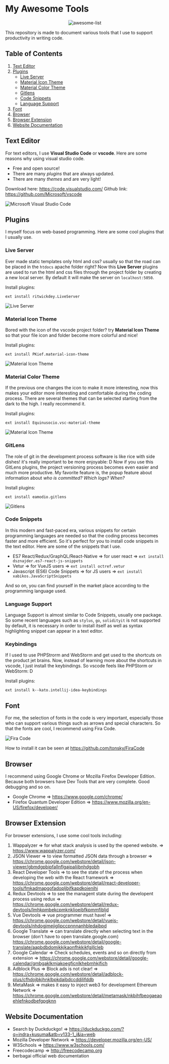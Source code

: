 # My Awesome Tools

<center> <img src="./img/awesome.svg" alt="awesome-list" style="max-height: 200px"> </center>

This repository is made to document various tools that I use to support productivity in writing code.

## Table of Contents
1. [Text Editor](#text-editor)
2. [Plugins](#plugins)
    - [Live Server](#live-server)
    - [Material Icon Theme](#material-icon-theme)
    - [Material Color Theme](#material-color-theme)
    - [Gitlens](#gitlens)
    - [Code Snippets](#code-snippets)
    - [Language Support](#language-support)
3. [Font](#font)
4. [Browser](#browser)
5. [Browser Extension](#browser-extension)
6. [Website Documentation](#web-documentation)

## Text Editor

For text editors, I use **Visual Studio Code** or **vscode**. Here are some reasons why using visual studio code.

- Free and open source!
- There are many _plugins_ that are always updated.
- There are many _themes_ and are very light!

Download here: https://code.visualstudio.com/ 
Github link: https://github.com/Microsoft/vscode

![Microsoft Visual Studio Code](https://cloud.githubusercontent.com/assets/11839736/16642200/6624dde0-43bd-11e6-8595-c81885ba0dc2.png)

## Plugins

I myself focus on web-based programming. Here are some cool plugins that I usually use.

### Live Server

Ever made static templates only html and css? usually so that the road can be placed in the `htdocs` apache folder right? Now this **Live Server** plugins are used to run the html and css files through the project folder by creating a new local server. By default it will make the server on `localhost:5050`.

Install plugins:
```
ext install ritwickdey.LiveServer
```

![Live Server](https://github.com/ritwickdey/vscode-live-server/raw/master/images/Screenshot/vscode-live-server-explorer-menu-demo-1.gif)

### Material Icon Theme

Bored with the icon of the vscode project folder? try **Material Icon Theme** so that your file icon and folder become more colorful and nice!

Install plugins:
```
ext install PKief.material-icon-theme
```

![Material Icon Theme](https://raw.githubusercontent.com/PKief/vscode-material-icon-theme/master/images/fileIcons.png)

### Material Color Theme

If the previous one changes the icon to make it more interesting, now this makes your editor more interesting and comfortable during the coding process. There are several themes that can be selected starting from the dark to the high. I really recommend it.

Install plugins:
```
ext install Equinusocio.vsc-material-theme
```

![Material Icon Theme](https://i.imgur.com/qvxc7OA.jpg)

### GitLens

The role of git in the development process software is like rice with side dishes! it's really important to be more enjoyable: D Now if you use this GitLens plugins, the project versioning process becomes even easier and much more productive. My favorite feature is, the popup feature about information about _who is committed? Which logs? When?_

Install plugins:
```
ext install eamodio.gitlens
```

![Gitlens](https://raw.githubusercontent.com/eamodio/vscode-gitlens/master/images/gitlens-preview.gif)

### Code Snippets

In this modern and fast-paced era, various snippets for certain programming languages ​​are needed so that the coding process becomes faster and more efficient. So it's perfect for you to install code snippets in the text editor. Here are some of the snippets that I use.

-  ES7 React/Redux/GraphQL/React-Native => for user react => `ext install dsznajder.es7-react-js-snippets`
- Vetur => for VueJS users => `ext install octref.vetur`
- Javascript (ES6) Code Snippets => for JS users => `ext install xabikos.JavaScriptSnippets`

And so on, you can find yourself in the market place according to the programming language used.

### Language Support

Language Support is almost similar to Code Snippets, usually one package. So some recent languages such as `stylus`, `go`, `solidityit` is not supported by default, it is necessary in order to install itself as well as syntax highlighting snippet can appear in a text editor.

### Keybindings

If I used to use PHPStrorm and WebStorm and get used to the shortcuts on the product jet brains. Now, instead of learning more about the shortcuts in vscode, I just install the keybindings. So vscode feels like PHPStorm or WebStorm: D

Install plugins: 
```
ext install k--kato.intellij-idea-keybindings
```

## Font

For me, the selection of fonts in the code is very important, especially those who can support various things such as arrows and special characters. So that the fonts are cool, I recommend using Fira Code. 

![Fira Code](https://camo.githubusercontent.com/3a8948f34284f378ead7af5846aa432035c687ad/687474703a2f2f732e746f6e736b792e6d652f696d67732f666972615f636f64655f6c6f676f2e737667)

How to install it can be seen at https://github.com/tonsky/FiraCode

## Browser

I recommend using Google Chrome or Mozilla Firefox Developer Edition. Because both browsers have Dev Tools that are very complete. Good debugging and so on.

- Google Chrome => https://www.google.com/chrome/
- Firefox Quantum Developer Edition => https://www.mozilla.org/en-US/firefox/developer/

## Browser Extension

For browser extensions, I use some cool tools including:

1. Wappalyzer => for what stack analysis is used by the opened website. => https://www.wappalyzer.com/
2. JSON Viewer => to view formatted JSON data through a browser => https://chrome.google.com/webstore/detail/json-viewer/gbmdgpbipfallnflgajpaliibnhdgobh
3. React Developer Tools => to see the state of the process when developing the web with the React framework =>   https://chrome.google.com/webstore/detail/react-developer-tools/fmkadmapgofadopljbjfkapdkoienihi
4. Redux Devtools => to see the managent state during the developent process using redux =>   https://chrome.google.com/webstore/detail/redux-devtools/lmhkpmbekcpmknklioeibfkpmmfibljd
5. Vue Devtools => vue programmer must have! => https://chrome.google.com/webstore/detail/vuejs-devtools/nhdogjmejiglipccpnnnanhbledajbpd
6. Google Translate => can translate directly when selecting text in the browser (don't have to open translate.google.com)  https://chrome.google.com/webstore/detail/google-translate/aapbdbdomjkkjkaonfhkkikfgjllcleb
7. Google Calendar => Check schedules, events and so on directly from extension =>  https://chrome.google.com/webstore/detail/google-calendar/gmbgaklkmjakoegficnlkhebmhkjfich
8. Adblock Plus => Block ads is not clear! => https://chrome.google.com/webstore/detail/adblock-plus/cfhdojbkjhnklbpkdaibdccddilifddb
9. MetaMask => makes it easy to inject web3 for development Ethereum Network =>  https://chrome.google.com/webstore/detail/metamask/nkbihfbeogaeaoehlefnkodbefgpgknn

## Website Documentation

- Search by Duckduckgo! => https://duckduckgo.com/?q=indra+kusuma&atb=v133-1_i&ia=web
- Mozilla Developer Network => https://developer.mozilla.org/en-US/
- W3Schools => https://www.w3schools.com/
- Freecodecamp => http://freecodecamp.org
- berbagai official web documentation 
